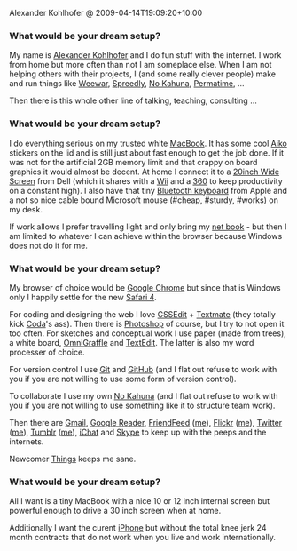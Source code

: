 Alexander Kohlhofer @ 2009-04-14T19:09:20+10:00

### What would be your dream setup?

My name is [Alexander Kohlhofer](http://plasticshore.com "Alex's own site.") and I do fun stuff with the internet. I work from home but more often than not I am someplace else. When I am not helping others with their projects, I (and some really clever people) make and run things like [Weewar][], [Spreedly][], [No Kahuna][no-kahuna], [Permatime][], ...

Then there is this whole other line of talking, teaching, consulting ...

### What would be your dream setup?

I do everything serious on my trusted white [MacBook][]. It has some cool [Aiko](http://www.weareaiko.com/everyday/ "A funky clothes label.") stickers on the lid and is still just about fast enough to get the job done. If it was not for the artificial 2GB memory limit and that crappy on board graphics it would almost be decent. At home I connect it to a [20inch Wide Screen][e207wfp] from Dell (which it shares with a [Wii][] and a [360][xbox-360] to keep productivity on a constant high). I also have that tiny [Bluetooth keyboard][keyboard] from Apple and a not so nice cable bound Microsoft mouse (#cheap, #sturdy, #works) on my desk.

If work allows I prefer travelling light and only bring my [net book][eee-pc-901] - but then I am limited to whatever I can achieve within the browser because Windows does not do it for me.

### What would be your dream setup?

My browser of choice would be [Google Chrome][chrome] but since that is Windows only I happily settle for the new [Safari 4][safari].

For coding and designing the web I love [CSSEdit][] + [Textmate][] (they totally kick [Coda][]'s ass). Then there is [Photoshop][] of course, but I try to not open it too often. For sketches and conceptual work I use paper (made from trees), a white board, [OmniGraffle][] and [TextEdit][]. The latter is also my word processer of choice.

For version control I use [Git][] and [GitHub][] (and I flat out refuse to work with you if you are not willing to use some form of version control).

To collaborate I use my own [No Kahuna][no-kahuna] (and I flat out refuse to work with you if you are not willing to use something like it to structure team work).

Then there are [Gmail][], [Google Reader][google-reader], [FriendFeed][] ([me](http://friendfeed.com/kohlhofer "Alex on FriendFeed")), [Flickr][] ([me](http://www.flickr.com/photos/plasticshore/ "Alex on Flickr.")), [Twitter][] ([me](http://twitter.com/kohlhofer "Alex on Twitter.")), [Tumblr][] ([me](http://blog.kohlhofer.com "Alex's tumblelog.")), [iChat][] and [Skype][] to keep up with the peeps and the internets.

Newcomer [Things][] keeps me sane.

### What would be your dream setup?

All I want is a tiny MacBook with a nice 10 or 12 inch internal screen but powerful enough to drive a 30 inch screen when at home.

Additionally I want the curent [iPhone][] but without the total knee jerk 24 month contracts that do not work when you live and work internationally.

[weewar]: http://www.weewar.com/ "A popular web-based strategy game."
[spreedly]: http://www.spreedly.com/ "A web-based service for collecting subscription payments for anything."
[no-kahuna]: http://www.nokahuna.com/ "A web-based project/collaboration service."
[permatime]: http://www.permatime.com/ "A web-based temporal headache massager."
[macbook]: http://www.apple.com/macbook/ "The consumer Mac laptop."
[e207wfp]: http://72.14.235.132/search?q=cache:kFKRQ5VywckJ:us.dell.com/sna/productdetail.aspx%3Fc%3Dus%26cs%3D19%26l%3Den%26s%3Ddhs%26sku%3D320-5123+e207wfp "A 20&quot; LCD screen."
[wii]: http://www.wii.com/ "A unique gaming console."
[xbox-360]: http://www.xbox.com/en-US/hardware/ "A popular gaming console."
[keyboard]: http://www.apple.com/keyboard/ "The slim keyboard for Macs."
[eee-pc-901]: http://www.asus.com/product.aspx?P_ID=1sRO7tW9B0OdR9yz "A 9&quot; netbook."
[chrome]: http://google.com/chrome "A WebKit-based browser, where each tab runs in its own thread."
[safari]: http://www.apple.com/safari/ "A fast web browser."
[cssedit]: http://macrabbit.com/cssedit/ "A stylesheet editor for the Mac."
[textmate]: http://macromates.com/ "A very popular text editor for the Mac."
[coda]: http://panic.com/coda/ "A single-window HTML/web tool."
[photoshop]: http://adobe.com/products/photoshop/ "The infamous graphic editor."
[omnigraffle]: http://www.omnigroup.com/applications/omnigraffle/ "Diagramming software for the Mac."
[textedit]: http://support.apple.com/kb/HT2523 "The default text editor included with Mac OS X."
[git]: http://git-scm.com/ "A version control system."
[github]: http://www.github.com/ "A Git code repository service."
[no-kahuna]: http://www.nokahuna.com/ "A web-based project/collaboration service."
[gmail]: http://mail.google.com/ "Web-based email."
[google-reader]: http://reader.google.com/ "A web-based feed reader."
[friendfeed]: http://www.friendfeed.com/ "Web-based social aggregation."
[flickr]: http://www.flickr.com/ "Possibly the best photo-sharing website, like, evar."
[twitter]: http://twitter.com/ "An online micro-blogging platform."
[tumblr]: http://www.tumblr.com/ "An online personal publishing platform."
[ichat]: http://www.apple.com/macosx/features/ichat.html "An AIM/Jabber client included with Mac OS X."
[skype]: http://www.skype.com/ "Voice and video chat software."
[things]: http://culturedcode.com/things/ "A popular task management application for the Mac."
[iphone]: http://www.apple.com/iphone/ "C'mon, you know what this is."
